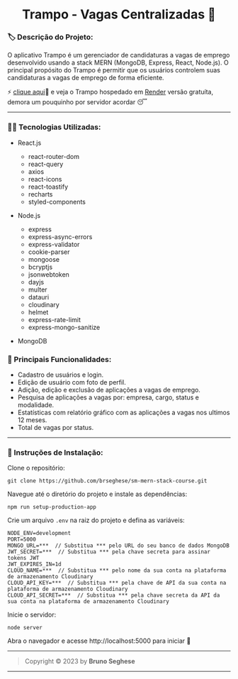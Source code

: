 <h1 align="center" id="topo">Trampo - Vagas Centralizadas 💼</h1>

### 🏷️ Descrição do Projeto:

O aplicativo Trampo é um gerenciador de candidaturas a vagas de emprego desenvolvido usando a stack MERN (MongoDB, Express, React, Node.js). O principal propósito do Trampo é permitir que os usuários controlem suas candidaturas a vagas de emprego de forma eficiente.

⚡ [clique aqui](https://trampo.onrender.com)🔗 e veja o Trampo hospedado em [Render](https://render.com/) versão gratuíta, demora um pouquinho por servidor acordar 😴

---

### 👩‍💻 Tecnologias Utilizadas:

- React.js

  - react-router-dom
  - react-query
  - axios
  - react-icons
  - react-toastify
  - recharts
  - styled-components

- Node.js

  - express
  - express-async-errors
  - express-validator
  - cookie-parser
  - mongoose
  - bcryptjs
  - jsonwebtoken
  - dayjs
  - multer
  - datauri
  - cloudinary
  - helmet
  - express-rate-limit
  - express-mongo-sanitize

- MongoDB

### 🚀 Principais Funcionalidades:

- Cadastro de usuários e login.
- Edição de usuário com foto de perfil.
- Adição, edição e exclusão de aplicações a vagas de emprego.
- Pesquisa de aplicações a vagas por: empresa, cargo, status e modalidade.
- Estatísticas com relatório gráfico com as aplicações a vagas nos ultimos 12 meses.
- Total de vagas por status.

---

### 🔩 Instruções de Instalação:

Clone o repositório:

```
git clone https://github.com/brseghese/sm-mern-stack-course.git
```

Navegue até o diretório do projeto e instale as dependências:

```
npm run setup-production-app
```

Crie um arquivo `.env` na raiz do projeto e defina as variáveis:

```
NODE_ENV=development
PORT=5000
MONGO_URL=***  // Substitua *** pelo URL do seu banco de dados MongoDB
JWT_SECRET=***  // Substitua *** pela chave secreta para assinar tokens JWT
JWT_EXPIRES_IN=1d
CLOUD_NAME=***  // Substitua *** pelo nome da sua conta na plataforma de armazenamento Cloudinary
CLOUD_API_KEY=***  // Substitua *** pela chave de API da sua conta na plataforma de armazenamento Cloudinary
CLOUD_API_SECRET=***  // Substitua *** pela chave secreta da API da sua conta na plataforma de armazenamento Cloudinary

```

Inicie o servidor:

```
node server
```

Abra o navegador e acesse http://localhost:5000 para iniciar 🎉

---

> Copyright &copy; 2023 by **Bruno Seghese**

---
